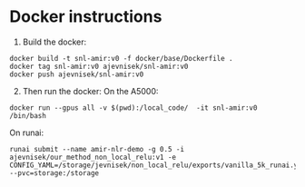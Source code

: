 # Docker instructions
1. Build the docker:
```shell
docker build -t snl-amir:v0 -f docker/base/Dockerfile .
docker tag snl-amir:v0 ajevnisek/snl-amir:v0
docker push ajevnisek/snl-amir:v0
```
2. Then run the docker:
On the A5000:
```shell
docker run --gpus all -v $(pwd):/local_code/  -it snl-amir:v0 /bin/bash
```
On runai:
```shell
runai submit --name amir-nlr-demo -g 0.5 -i ajevnisek/our_method_non_local_relu:v1 -e CONFIG_YAML=/storage/jevnisek/non_local_relu/exports/vanilla_5k_runai.yaml --pvc=storage:/storage
```
